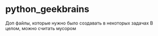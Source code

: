 # python_geekbrains

Доп файлы, которые нужно было создавать в некоторых задачах
В целом, можно считать мусором
